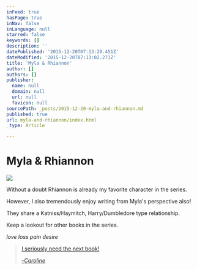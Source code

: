 ```yaml
---
inFeed: true
hasPage: true
inNav: false
inLanguage: null
starred: false
keywords: []
description: ''
datePublished: '2015-12-20T07:13:20.451Z'
dateModified: '2015-12-20T07:13:02.271Z'
title: 'Myla & Rhiannon'
author: []
authors: []
publisher:
  name: null
  domain: null
  url: null
  favicon: null
sourcePath: _posts/2015-12-20-myla-and-rhiannon.md
published: true
url: myla-and-rhiannon/index.html
_type: Article

---
```

# Myla & Rhiannon
![](https://the-grid-user-content.s3-us-west-2.amazonaws.com/7ea2df67-ed03-45db-a082-d9aff2fcaee6.jpg)

Without a doubt Rhiannon is already my favorite character in the series.

However, I also tremendously enjoy writing from Myla's perspective also!

They share a Katniss/Haymitch,
Harry/Dumbledore type relationship. 

Keep a lookout for other books in the series.

_love loss pain desire_

> [I seriously need the next book!][0]
> 
> [-][0]_[Caroline][1]_



[0]: null
[1]: https://www.goodreads.com/review/show/1429106435?book_show_action=true&from_review_page=1